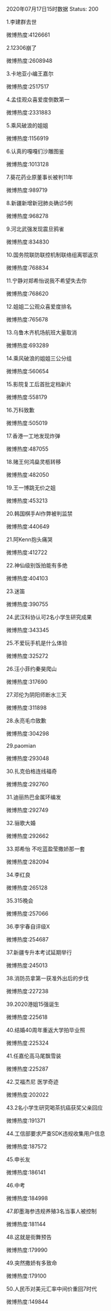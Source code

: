 2020年07月17日15时数据
Status: 200

1.李建群去世

微博热度:4126661

2.12306崩了

微博热度:2608948

3.卡地亚小编王嘉尔

微博热度:2517517

4.孟佳观众喜爱度倒数第一

微博热度:2331883

5.乘风破浪的姐姐

微博热度:1156919

6.认真的嘎嘎们沙雕图鉴

微博热度:1013128

7.葵花药业原董事长被判11年

微博热度:989719

8.新疆新增新冠肺炎确诊5例

微博热度:968278

9.河北武强发现震旦鸦雀

微博热度:834830

10.国务院联防联控机制联络组离鄂返京

微博热度:768834

11.宁静对郑希怡说我不希望失去你

微博热度:768620

12.姐姐二公观众喜爱度排名

微博热度:765678

13.乌鲁木齐机场航班大量取消

微博热度:693289

14.乘风破浪的姐姐三公分组

微博热度:560654

15.影院复工后首批定档新片

微博热度:558179

16.万科致歉

微博热度:505019

17.香港一工地发现炸弹

微博热度:487055

18.赌王何鸿燊灵柩转移

微博热度:482050

19.王一博跳无价之姐

微博热度:453213

20.韩国棋手AI作弊被判监禁

微博热度:440649

21.阿Kenn抱头痛哭

微博热度:412722

22.神仙级别饭拍能有多绝

微博热度:404103

23.迷笛

微博热度:390755

24.武汉科协认可2名小学生研究成果

微博热度:343345

25.不爱玩手机是什么体验

微博热度:325272

26.汪小菲约秦昊爬山

微博热度:317690

27.邓伦为阴阳师断水三天

微博热度:311898

28.永亮毛巾致歉

微博热度:304298

29.paomian

微博热度:293048

30.扎克伯格连线福奇

微博热度:292760

31.迪丽热巴金属环编发

微博热度:292749

32.骊歌大婚

微博热度:292662

33.郑希怡 不吃蓝盈莹撒娇那一套

微博热度:282094

34.李红良

微博热度:265128

35.315晚会

微博热度:257066

36.李宇春自评级X

微博热度:254687

37.新疆专升本考试延期举行

微博热度:245013

38.消防员拿第一获准外出后的步伐

微博热度:227238

39.2020港姐15强诞生

微博热度:225618

40.结婚40周年重返大学拍毕业照

微博热度:225324

41.任嘉伦高马尾飘雪装

微博热度:225287

42.艾福杰尼 医学奇迹

微博热度:202022

43.2名小学生研究喝茶抗癌获奖父亲回应

微博热度:191371

44.工信部要求严查SDK违规收集用户信息

微博热度:187572

45.申长友

微博热度:186141

46.中考

微博热度:184998

47.即墨海参违规养殖3名当事人被控制

微博热度:181144

48.这就是街舞预告

微博热度:179990

49.突然撒娇有多致命

微博热度:179100

50.人民币对美元汇率中间价重回7时代

微博热度:149844

